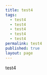 ```yaml
---
title: test4
tags:
  - test4
  - test4
  - test4
  - test4
  - test4
permalink: test4
published: true
layout: page
---
```

test4